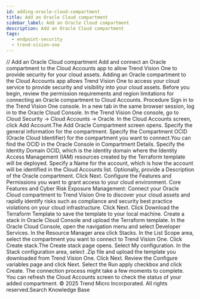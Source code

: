 ```yaml
---
id: adding-oracle-cloud-compartment
title: Add an Oracle Cloud compartment
sidebar_label: Add an Oracle Cloud compartment
description: Add an Oracle Cloud compartment
tags:
  - endpoint-security
  - trend-vision-one
---
```


/*<![CDATA[*/ $('#title').html($('meta[name=map-description]').attr('content')); /*]]>*/ Add an Oracle Cloud compartment Add and connect an Oracle compartment to the Cloud Accounts app to allow Trend Vision One to provide security for your cloud assets. Adding an Oracle compartment to the Cloud Accounts app allows Trend Vision One to access your cloud service to provide security and visibility into your cloud assets. Before you begin, review the permission requirements and region limitations for connecting an Oracle compartment to Cloud Accounts. Procedure Sign in to the Trend Vision One console. In a new tab in the same browser session, log in to the Oracle Cloud Console. In the Trend Vision One console, go to Cloud Security → Cloud Accounts → Oracle. In the Cloud Accounts screen, click Add Account.The Add Oracle Compartment screen opens. Specify the general information for the compartment. Specify the Compartment OCID (Oracle Cloud Identifier) for the compartment you want to connect.You can find the OCID in the Oracle Console in Compartment Details. Specify the Identity Domain OCID, which is the identity domain where the Identity Access Management (IAM) resources created by the Terraform template will be deployed. Specify a Name for the account, which is how the account will be identified in the Cloud Accounts list. Optionally, provide a Description of the Oracle compartment. Click Next. Configure the Features and Permissions you want to grant access to your cloud environment. Core Features and Cyber Risk Exposure Management: Connect your Oracle Cloud compartment to Trend Vision One to discover your cloud assets and rapidly identify risks such as compliance and security best practice violations on your cloud infrastructure. Click Next. Click Download the Terraform Template to save the template to your local machine. Create a stack in Oracle Cloud Console and upload the Terraform template. In the Oracle Cloud Console, open the navigation menu and select Developer Services. In the Resource Manager area click Stacks. In the List Scope area, select the compartment you want to connect to Trend Vision One. Click Create stack.The Create stack page opens. Select My configuration. In the Stack configuration area, select .Zip file and upload the template you downloaded from Trend Vision One. Click Next. Review the Configure variables page and click Next. Select the Run apply checkbox and click Create. The connection process might take a few moments to complete. You can refresh the Cloud Accounts screen to check the status of your added compartment. © 2025 Trend Micro Incorporated. All rights reserved.Search Knowledge Base